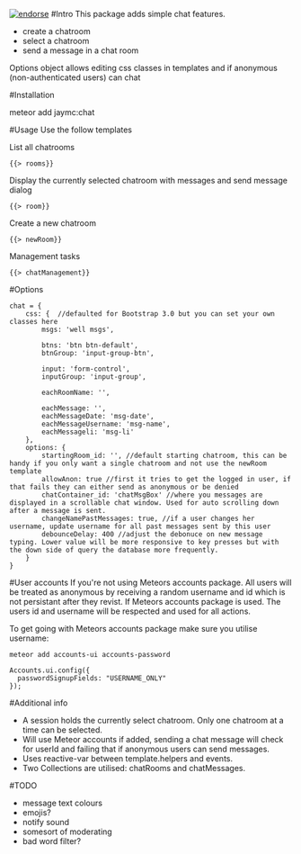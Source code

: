 [![endorse](https://api.coderwall.com/jaymc/endorsecount.png)](https://coderwall.com/jaymc)
#Intro
This package adds simple chat features.
- create a chatroom
- select a chatroom
- send a message in a chat room

Options object allows editing css classes in templates and if anonymous (non-authenticated users) can chat

#Installation

meteor add jaymc:chat

#Usage
Use the follow templates

List all chatrooms
```
{{> rooms}}
```

Display the currently selected chatroom with messages and send message dialog
```
{{> room}}
```

Create a new chatroom
```
{{> newRoom}}
```

Management tasks
```
{{> chatManagement}}
```

#Options
```
chat = {
	css: {	//defaulted for Bootstrap 3.0 but you can set your own classes here
		msgs: 'well msgs',

		btns: 'btn btn-default',
		btnGroup: 'input-group-btn',

		input: 'form-control',
		inputGroup: 'input-group',

		eachRoomName: '',

		eachMessage: '',
		eachMessageDate: 'msg-date',
		eachMessageUsername: 'msg-name',
		eachMessageli: 'msg-li'
	},
	options: {
		startingRoom_id: '', //default starting chatroom, this can be handy if you only want a single chatroom and not use the newRoom template
		allowAnon: true //first it tries to get the logged in user, if that fails they can either send as anonymous or be denied
		chatContainer_id: 'chatMsgBox' //where you messages are displayed in a scrollable chat window. Used for auto scrolling down after a message is sent.
		changeNamePastMessages: true, //if a user changes her username, update username for all past messages sent by this user
		debounceDelay: 400 //adjust the debonuce on new message typing. Lower value will be more responsive to key presses but with the down side of query the database more frequently.
	}
}
```

#User accounts
If you're not using Meteors accounts package. All users will be treated as anonymous by receiving a random username and id which is not persistant after they revist. 
If Meteors accounts package is used. The users id and username will be respected and used for all actions.

To get going with Meteors accounts package make sure you utilise username:
```
meteor add accounts-ui accounts-password

Accounts.ui.config({
  passwordSignupFields: "USERNAME_ONLY"
});
```

#Additional info
- A session holds the currently select chatroom. Only one chatroom at a time can be selected.
- Will use Meteor accounts if added, sending a chat message will check for userId and failing that if anonymous users can send messages.
- Uses reactive-var between template.helpers and events.
- Two Collections are utilised: chatRooms and chatMessages.

#TODO
- message text colours
- emojis?
- notify sound
- somesort of moderating
- bad word filter?

